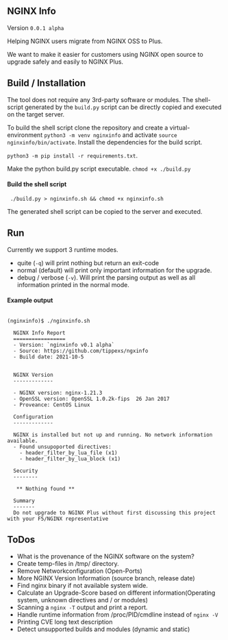 ## NGINX Info

Version `0.0.1 alpha`

Helping NGINX users migrate from NGINX OSS to Plus.

We want to make it easier for customers using NGINX open source to upgrade safely and easily to NGINX Plus.

## Build / Installation

The tool does not require any 3rd-party software or modules. The shell-script generated by the `build.py` script can be directly copied and executed on the target server.

To build the shell script clone the repository and create a virtual-environment
`python3 -m venv nginxinfo` and activate `source nginxinfo/bin/activate`. Install the dependencies for the build script.

`python3 -m pip install -r requirements.txt`.

Make the python build.py script executable.
`chmod +x ./build.py` 

#### Build the shell script
` ./build.py > nginxinfo.sh && chmod +x nginxinfo.sh`

The generated shell script can be copied to the server and executed.

## Run
Currently we support 3 runtime modes.
- quite (`-q`) will print nothing but return an exit-code
- normal (default) will print only important information for the upgrade.
- debug / verbose (`-v`). Will print the parsing output as well as all information printed in the normal mode.

#### Example output
```shell

(nginxinfo)$ ./nginxinfo.sh

  NGINX Info Report
  =================
  - Version: `nginxinfo v0.1 alpha`
  - Source: https://github.com/tippexs/ngxinfo
  - Build date: 2021-10-5


  NGINX Version
  -------------

  - NGINX version: nginx-1.21.3
  - OpenSSL version: OpenSSL 1.0.2k-fips  26 Jan 2017
  - Proveance: CentOS Linux

  Configuration
  -------------

  NGINX is installed but not up and running. No network information available.
  - Found unsupoported directives:
    - header_filter_by_lua_file (x1)
    - header_filter_by_lua_block (x1)

  Security
  --------

   ** Nothing found **

  Summary
  -------
  Do not upgrade to NGINX Plus without first discussing this project with your F5/NGINX representative
```

## ToDos

- What is the provenance of the NGINX software on the system?
- Create temp-files in /tmp/ directory.
- Remove Networkconfiguration (Open-Ports)
- More NGINX Version Information (source branch, release date)
- Find nginx binary if not available system wide.
- Calculate an Upgrade-Score based on different information(Operating system, unknown directives and / or modules)
- Scanning a `nginx -T` output and print a report.
- Handle runtime information from /proc/PID/cmdline instead of `nginx -V`
- Printing CVE long text description
- Detect unsupported builds and modules (dynamic and static)
